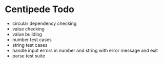 # Centipede Todo
* circular dependency checking
* value checking
* value building
* number test cases
* string test cases
* handle input errors in number and string with error message and exit
* parse test suite